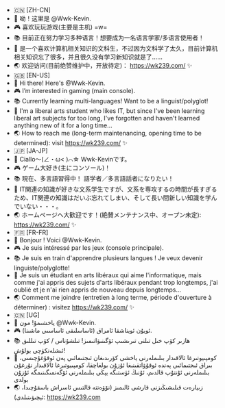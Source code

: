 - 🇨🇳 [ZH-CN]
- 🥰 呦！这里是 @Wwk-Kevin.
- 🎮 喜欢玩玩游戏(主要是主机) =w=
- 📚︎ 目前正在努力学习多种语言！想要成为一名语言学家/多语言使用者！
- 🌱 是一个喜欢计算机相关知识的文科生，不过因为文科学了太久，目前计算机相关知识忘了很多，并且很久没有学习新知识就是了……
- 🌏 欢迎访问(目前绝赞维护中，开放待定)： https://wk239.com/
✨
- 🇬🇧 [EN-US]
- 🥰 Hi there! Here's @Wwk-Kevin.
- 🎮 I’m interested in gaming (main console).
- 📚︎ Currently learning multi-languages! Want to be a linguist/polyglot!
- 🌱 I'm a liberal arts student who likes IT, but since I've been learning liberal art subjects for too long, I've forgotten and haven't learned anything new of it for a long time…
- 🌏 How to reach me (long-term maintenancing, opening time to be determined): visit https://wk239.com/
✨
- 🇯🇵 [JA-JP]
- 🥰 Ciallo～(∠・ω< )⌒☆ Wwk-Kevinです。
- 🎮 ゲーム大好き(主にコンソール)！
- 📚︎ 現在、多言語習得中！ 語学者／多言語話者になりたい！
- 🌱 IT関連の知識が好きな文系学生ですが、文系を専攻するの時間が長すぎるため、IT関連の知識はだいぶ忘れてしまい、そして長い間新しい知識を学んでいない・・・。
- 🌏 ホームページへ大歓迎です！(絶賛メンテナンス中、オープン未定): https://wk239.com/
✨
- 🇫🇷 [FR-FR]
- 🥰 Bonjour ! Voici @Wwk-Kevin.
- 🎮 Je suis intéressé par les jeux (console principale).
- 📚︎ Je suis en train d'apprendre plusieurs langues ! Je veux devenir linguiste/polyglotte!
- 🌱 Je suis un étudiant en arts libéraux qui aime l'informatique, mais comme j'ai appris des sujets d'arts libéraux pendant trop longtemps, j'ai oublié et je n'ai rien appris de nouveau depuis longtemps...
- 🌏 Comment me joindre (entretien à long terme, période d'ouverture à déterminer) : visitez https://wk239.com/
✨
- 🇨🇳 [UG]
- 🥰 ياخشىمۇ! مون @Wwk-Kevin. 
- 🎮 ئويۇن ئويناشقا ئامراق (ئاساسلىقى ئاساسىي ماشىنا). 
- 📚︎ ھازىر كۆپ خىل تىلنى تىرىشىپ ئۆگىنىۋاتىمىز! تىلشۇناس / كۆپ تىللىق ئىشلەتكۈچى بولۇش! 
- 🌱 كومپىيوتىرغا ئالاقىدار بىلىملەرنى ياخشى كۆرىدىغان ئىجتىمائىي پەن ئوقۇغۇچىسى، بىراق ئىجتىمائىي پەندە ئوقۇۋاتقىنىغا ئۇزۇن بولغاچقا، كومپىيوتىرغا ئالاقىدار نۇرغۇن بىلىملەرنى ئۇنتۇپ قالدىم، ئۇنىڭ ئۈستىگە يېڭى بىلىملەرنى ئۆگەنمىگىنىمگە ئۇزۇن بولدى 
- 🌏 زىيارەت قىلىشىڭىزنى قارشى ئالىمىز (نۆۋەتتە قالتىس ئاسراش باسقۇچىدا، ئېچىۋىتىلدى): https://wk239.com

<!---
Wwk-Kevin/Wwk-Kevin is a ✨ DELUXE ✨ repository because its `Wk's Profile.md` (this file) appears on Wk's GitHub new profile!
--->
